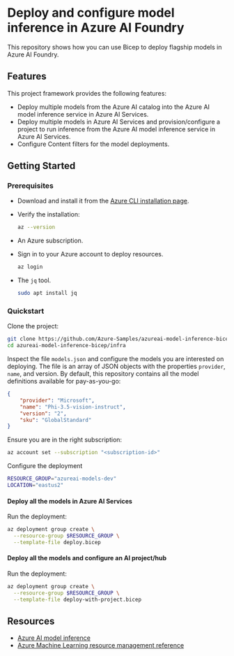 # Deploy and configure model inference in Azure AI Foundry

This repository shows how you can use Bicep to deploy flagship models in Azure AI Foundry.

## Features

This project framework provides the following features:

* Deploy multiple models from the Azure AI catalog into the Azure AI model inference service in Azure AI Services.
* Deploy multiple models in Azure AI Services and provision/configure a project to run inference from the Azure AI model inference service in Azure AI Services.
* Configure Content filters for the model deployments.

## Getting Started

### Prerequisites

- Download and install it from the [Azure CLI installation page](https://learn.microsoft.com/en-us/cli/azure/install-azure-cli).
- Verify the installation:

  ```bash
  az --version
  ```

- An Azure subscription.
- Sign in to your Azure account to deploy resources.

    ```bash
    az login
    ```

- The `jq` tool.

  ```bash
  sudo apt install jq
  ```

### Quickstart

Clone the project:

```bash
git clone https://github.com/Azure-Samples/azureai-model-inference-bicep`
cd azureai-model-inference-bicep/infra
```

Inspect the file `models.json` and configure the models you are interested on deploying. The file is an array of JSON objects with the properties `provider`, `name`, and version. By default, this repository contains all the model definitions available for pay-as-you-go:

```JSON
{
    "provider": "Microsoft",
    "name": "Phi-3.5-vision-instruct",
    "version": "2",
    "sku": "GlobalStandard"
}
```

Ensure you are in the right subscription:

```bash
az account set --subscription "<subscription-id>"
```

Configure the deployment

```bash
RESOURCE_GROUP="azureai-models-dev"
LOCATION="eastus2"
```

#### Deploy all the models in Azure AI Services

Run the deployment:

```bash
az deployment group create \
  --resource-group $RESOURCE_GROUP \
  --template-file deploy.bicep
```


#### Deploy all the models and configure an AI project/hub

Run the deployment:

```bash
az deployment group create \
  --resource-group $RESOURCE_GROUP \
  --template-file deploy-with-project.bicep
```

## Resources

- [Azure AI model inference](https://aka.ms/aiservices/inference)
- [Azure Machine Learning resource management reference](https://learn.microsoft.com/azure/templates/microsoft.machinelearningservices/workspaces)
